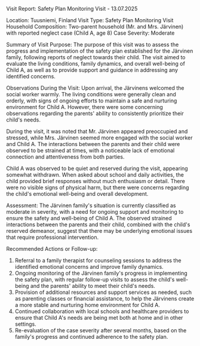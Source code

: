  Visit Report: Safety Plan Monitoring Visit - 13.07.2025

Location: Tuusniemi, Finland
Visit Type: Safety Plan Monitoring Visit
Household Composition: Two-parent household (Mr. and Mrs. Järvinen) with reported neglect case (Child A, age 8)
Case Severity: Moderate

Summary of Visit Purpose:
The purpose of this visit was to assess the progress and implementation of the safety plan established for the Järvinen family, following reports of neglect towards their child. The visit aimed to evaluate the living conditions, family dynamics, and overall well-being of Child A, as well as to provide support and guidance in addressing any identified concerns.

Observations During the Visit:
Upon arrival, the Järvinens welcomed the social worker warmly. The living conditions were generally clean and orderly, with signs of ongoing efforts to maintain a safe and nurturing environment for Child A. However, there were some concerning observations regarding the parents' ability to consistently prioritize their child's needs.

During the visit, it was noted that Mr. Järvinen appeared preoccupied and stressed, while Mrs. Järvinen seemed more engaged with the social worker and Child A. The interactions between the parents and their child were observed to be strained at times, with a noticeable lack of emotional connection and attentiveness from both parties.

Child A was observed to be quiet and reserved during the visit, appearing somewhat withdrawn. When asked about school and daily activities, the child provided brief responses without much enthusiasm or detail. There were no visible signs of physical harm, but there were concerns regarding the child's emotional well-being and overall development.

Assessment:
The Järvinen family's situation is currently classified as moderate in severity, with a need for ongoing support and monitoring to ensure the safety and well-being of Child A. The observed strained interactions between the parents and their child, combined with the child's reserved demeanor, suggest that there may be underlying emotional issues that require professional intervention.

Recommended Actions or Follow-up:
1. Referral to a family therapist for counseling sessions to address the identified emotional concerns and improve family dynamics.
2. Ongoing monitoring of the Järvinen family's progress in implementing the safety plan, with regular follow-up visits to assess the child's well-being and the parents' ability to meet their child's needs.
3. Provision of additional resources and support services as needed, such as parenting classes or financial assistance, to help the Järvinens create a more stable and nurturing home environment for Child A.
4. Continued collaboration with local schools and healthcare providers to ensure that Child A's needs are being met both at home and in other settings.
5. Re-evaluation of the case severity after several months, based on the family's progress and continued adherence to the safety plan.